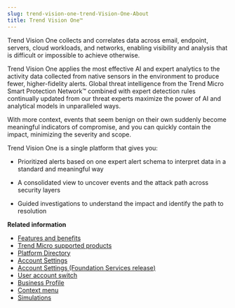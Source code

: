 ```yaml
---
slug: trend-vision-one-trend-Vision-One-About
title: Trend Vision One™
---
```


Trend Vision One collects and correlates data across email, endpoint, servers, cloud workloads, and networks, enabling visibility and analysis that is difficult or impossible to achieve otherwise.

Trend Vision One applies the most effective AI and expert analytics to the activity data collected from native sensors in the environment to produce fewer, higher-fidelity alerts. Global threat intelligence from the Trend Micro Smart Protection Network™ combined with expert detection rules continually updated from our threat experts maximize the power of AI and analytical models in unparalleled ways.

With more context, events that seem benign on their own suddenly become meaningful indicators of compromise, and you can quickly contain the impact, minimizing the severity and scope.

Trend Vision One is a single platform that gives you:

- Prioritized alerts based on one expert alert schema to interpret data in a standard and meaningful way

- A consolidated view to uncover events and the attack path across security layers

- Guided investigations to understand the impact and identify the path to resolution

**Related information**

- [Features and benefits](features-benefits-trend-vision-one.md)
- [Trend Micro supported products](supported-products.md "Trend Vision One analyzes activity data collected by sensor products to provide intelligent, high-fidelity detections and alerts.")
- [Platform Directory](platform-directory.md "Set your Trend Vision One home page, customize the navigation bar, and opt in to or out of Trend Vision One pre-release apps and services.")
- [Account Settings](account-info-settings.md "View your account information, change your account password, and reset your two-factor authentication device.")
- [Account Settings (Foundation Services release)](account-settings-foundation.md "View your account information, change your account password, and reset your two-factor authentication device.")
- [User account switch](user-account-switch.md "Switch among multiple SAML-related user accounts to apply the permissions and asset visibility scope of the role assigned to each account.")
- [Business Profile](business-profile.md "View your business ID and update your business information.")
- [Context menu](context-menu.md "Trend Vision One provides a context menu to quickly access additional actions directly related to the console location and object type.")
- [Simulations](simulations.md "Use attack simulations to find out what Trend Vision One can uncover for you.")
